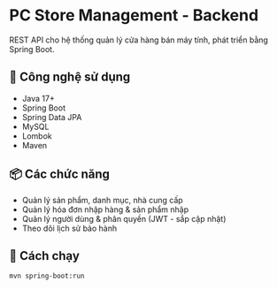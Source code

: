 # PC Store Management - Backend

REST API cho hệ thống quản lý cửa hàng bán máy tính, phát triển bằng Spring Boot.

## 🔧 Công nghệ sử dụng

- Java 17+
- Spring Boot
- Spring Data JPA
- MySQL
- Lombok
- Maven

## 📦 Các chức năng

- Quản lý sản phẩm, danh mục, nhà cung cấp
- Quản lý hóa đơn nhập hàng & sản phẩm nhập
- Quản lý người dùng & phân quyền (JWT - sắp cập nhật)
- Theo dõi lịch sử bảo hành

## 🚀 Cách chạy

```bash
mvn spring-boot:run
